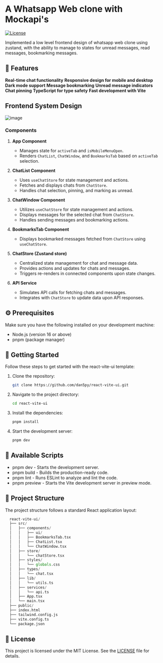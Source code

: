 # A Whatsapp Web clone with Mockapi's
[![License](https://img.shields.io/badge/license-MIT-blue.svg)](https://github.com/Dan5py/react-vite-ui/blob/main/LICENSE)

Implemented a low level frontend design of whatsapp web clone using zustand, with the ability to manage to states for unread messages, read messages, bookmarking messages. 
## 🎉 Features

**Real-time chat functionality**
**Responsive design for mobile and desktop**
**Dark mode support**
**Message bookmarking**
**Unread message indicators**
**Chat pinning**
**TypeScript for type safety**
**Fast development with Vite**

## Frontend System Design
![image](https://github.com/user-attachments/assets/fd546add-609e-4d71-a10a-38d309ded105)


### Components

1. **App Component**
   - Manages state for `activeTab` and `isMobileMenuOpen`.
   - Renders `ChatList`, `ChatWindow`, and `BookmarksTab` based on `activeTab` selection.

2. **ChatList Component**
   - Uses `useChatStore` for state management and actions.
   - Fetches and displays chats from `ChatStore`.
   - Handles chat selection, pinning, and marking as unread.

3. **ChatWindow Component**
   - Utilizes `useChatStore` for state management and actions.
   - Displays messages for the selected chat from `ChatStore`.
   - Handles sending messages and bookmarking actions.

4. **BookmarksTab Component**
   - Displays bookmarked messages fetched from `ChatStore` using `useChatStore`.

5. **ChatStore (Zustand store)**
   - Centralized state management for chat and message data.
   - Provides actions and updates for chats and messages.
   - Triggers re-renders in connected components upon state changes.

6. **API Service**
   - Simulates API calls for fetching chats and messages.
   - Integrates with `ChatStore` to update data upon API responses.

## ⚙️ Prerequisites

Make sure you have the following installed on your development machine:

- Node.js (version 16 or above)
- pnpm (package manager)

## 🚀 Getting Started

Follow these steps to get started with the react-vite-ui template:

1. Clone the repository:

   ```bash
   git clone https://github.com/dan5py/react-vite-ui.git
   ```

2. Navigate to the project directory:

   ```bash
   cd react-vite-ui
   ```

3. Install the dependencies:

   ```bash
   pnpm install
   ```

4. Start the development server:

   ```bash
   pnpm dev
   ```

## 📜 Available Scripts

- pnpm dev - Starts the development server.
- pnpm build - Builds the production-ready code.
- pnpm lint - Runs ESLint to analyze and lint the code.
- pnpm preview - Starts the Vite development server in preview mode.

## 📂 Project Structure

The project structure follows a standard React application layout:

```python
  react-vite-ui/
  ├── src/
  │   ├── components/
  │   │   ├── ui/
  │   │   ├── BookmarksTab.tsx
  │   │   ├── ChatList.tsx
  │   │   └── ChatWindow.tsx
  │   ├── store/
  │   │   └── chatStore.tsx
  │   ├── styles/
  │   │   └── globals.css
  │   ├── types/
  │   │   └── chat.tsx
  │   ├── lib/
  │   │   └── utils.ts
  │   ├── services/
  │   │   └── api.ts
  │   ├── App.tsx
  │   └── main.tsx
  ├── public/
  ├── index.html
  ├── tailwind.config.js
  ├── vite.config.ts
  └── package.json
```

## 📄 License

This project is licensed under the MIT License. See the [LICENSE](https://choosealicense.com/licenses/mit/) file for details.

